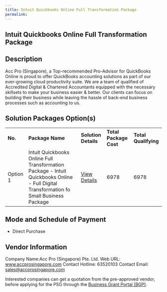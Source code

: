 ```yaml
---
title: Intuit Quickbooks Online Full Transformation Package
permalink: 
---
```


## Intuit Quickbooks Online Full Transformation Package

## Description

Acc Pro (Singapore), a Top-recommended Pro-Advisor for QuickBooks Online is proud to offer QuickBooks accounting solutions as part of our ever-growing cloud productivity suite. We are a team of qualified of Accredited Digital & Chartered Accountants equipped with the necessary skillsets to make your business easier & better. Our clients can focus on building their business while leaving the hassle of back-end business processes such as accounting to us.

## Solution Packages Option(s)

<table>
<tr>
<td><b>No.</b></td>
<td><b>Package Name</b></td>
<td><b>Solution Details</b></td>
<td><b>Total Package Cost</b></td>
<td><b>Total Qualifying</b></td>
</tr>
<tr>
<td>Option 1</td>
<td>Intuit Quickbooks Online Full Transformation Package -  Intuit Quickbooks Online - Full Digital Transformation fo Small Business Package</td>
<td><a href='https://www.gobusiness.gov.sg/images/psg/DesensitisedAccProAnnex3CRwef12August2021-_Part_5.pdf'>View Details</a></td>
<td>6978</td>
<td>6978</td>
</tr>
</table>

## Mode and Schedule of Payment

 - Direct Purchase

## Vendor Information

 Company Name:Acc Pro (Singapore) Pte. Ltd. 
Web URL: www.accprosingapore.com 
Contact Hotline: 63520103 
Contact Email: sales@accprosingapore.com 


Interested companies can get a quotation from the pre-approved vendor, before applying for the PSG through the <a href='https://www.businessgrants.gov.sg/'>Business Grant Portal (BGP)</a>.
